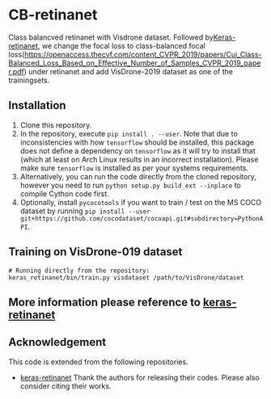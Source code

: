 # CB-retinanet
Class balancved retinanet with Visdrone dataset. Followed by[Keras-retinanet](https://github.com/fizyr/keras-retinanet.git), we change the focal loss to class-balanced focal loss(https://openaccess.thecvf.com/content_CVPR_2019/papers/Cui_Class-Balanced_Loss_Based_on_Effective_Number_of_Samples_CVPR_2019_paper.pdf) under retinanet and add VisDrone-2019 dataset as one of the trainingsets.

## Installation

1) Clone this repository.
2) In the repository, execute `pip install . --user`.
   Note that due to inconsistencies with how `tensorflow` should be installed,
   this package does not define a dependency on `tensorflow` as it will try to install that (which at least on Arch Linux results in an incorrect installation).
   Please make sure `tensorflow` is installed as per your systems requirements.
3) Alternatively, you can run the code directly from the cloned  repository, however you need to run `python setup.py build_ext --inplace` to compile Cython code first.
4) Optionally, install `pycocotools` if you want to train / test on the MS COCO dataset by running `pip install --user git+https://github.com/cocodataset/cocoapi.git#subdirectory=PythonAPI`.

## Training on VisDrone-019 dataset
```
# Running directly from the repository:
keras_retinanet/bin/train.py visdataset /path/to/VisDrone/dataset
```

## More information please reference to [keras-retinanet](https://github.com/fizyr/keras-retinanet)





## Acknowledgement
This code is extended from the following repositories.
- [keras-retinanet](https://github.com/fizyr/keras-retinanet)
Thank the authors for releasing their codes. Please also consider citing their works.


